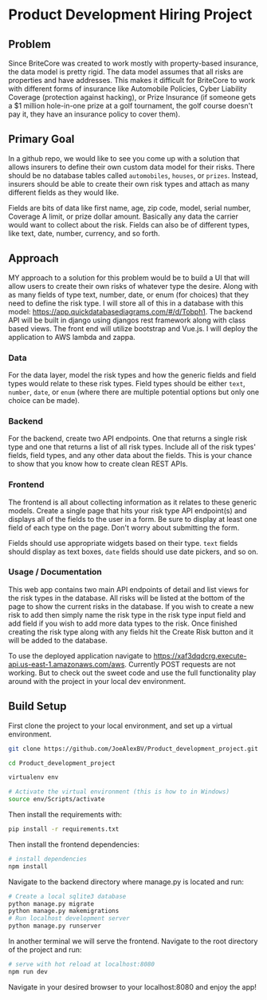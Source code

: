 # Product Development Hiring Project

## Problem

Since BriteCore was created to work mostly with property-based insurance, the data model is pretty rigid. The data model assumes that all risks are properties and have addresses. This makes it difficult for BriteCore to work with different forms of insurance like Automobile Policies, Cyber Liability Coverage (protection against hacking), or Prize Insurance (if someone gets a $1 million hole-in-one prize at a golf tournament, the golf course doesn't pay it, they have an insurance policy to cover them).

## Primary Goal

In a github repo, we would like to see you come up with a solution that allows insurers to define their own custom data model for their risks. There should be no database tables called `automobiles`, `houses`, or `prizes`. Instead, insurers should be able to create their own risk types and attach as many different fields as they would like.

Fields are bits of data like first name, age, zip code, model, serial number, Coverage A limit, or prize dollar amount. Basically any data the carrier would want to collect about the risk. Fields can also be of different types, like text, date, number, currency, and so forth.

## Approach
MY approach to a solution for this problem would be to build a UI that will allow users to create their own risks of whatever type the desire.  Along with as many fields of type text, number, date, or enum (for choices) that they need to define the risk type.  I will store all of this in a database with this model: https://app.quickdatabasediagrams.com/#/d/Tobph1.  The backend API will be built in django using djangos rest framework along with class based views.  The front end will utilize bootstrap and Vue.js.  I will deploy the application to AWS lambda and zappa.

### Data

For the data layer, model the risk types and how the generic fields and field types would relate to these risk types. Field types should be either `text`, `number`, `date`, or `enum` (where there are multiple potential options but only one choice can be made).

### Backend

For the backend, create two API endpoints. One that returns a single risk type and one that returns a list of all risk types. Include all of the risk types' fields, field types, and any other data about the fields. This is your chance to show that you know how to create clean REST APIs.


### Frontend

The frontend is all about collecting information as it relates to these generic models. Create a single page that hits your risk type API endpoint(s) and displays all of the fields to the user in a form. Be sure to display at least one field of each type on the page. Don't worry about submitting the form.

Fields should use appropriate widgets based on their type. `text` fields should display as text boxes, `date` fields should use date pickers, and so on.


### Usage / Documentation

This web app contains two main API endpoints of detail and list views for the risk types in the database.  All risks will be listed at the bottom of the page to show the current risks in the database.  If you wish to create a new risk to add then simply name the risk type in the risk type input field and add field if you wish to add more data types to the risk.  Once finished creating the risk type along with any fields hit the Create Risk button and it will be added to the database.

To use the deployed application navigate to https://xaf3dqdcrg.execute-api.us-east-1.amazonaws.com/aws.  Currently POST requests are not working.  But to check out the sweet code and use the full functionality play around with the project in your local dev environment.

## Build Setup

First clone the project to your local environment, and set up a virtual environment.
``` bash
git clone https://github.com/JoeAlexBV/Product_development_project.git

cd Product_development_project

virtualenv env

# Activate the virtual environment (this is how to in Windows)
source env/Scripts/activate
```
Then install the requirements with: 
``` bash
pip install -r requirements.txt
```
Then install the frontend dependencies:

``` bash
# install dependencies
npm install
```
Navigate to the backend directory where manage.py is located and run:
``` bash
# Create a local sqlite3 database
python manage.py migrate
python manage.py makemigrations
# Run localhost development server
python manage.py runserver
```
In another terminal we will serve the frontend.  Navigate to the root directory of the project and run:

``` bash
# serve with hot reload at localhost:8080
npm run dev
```

Navigate in your desired browser to your localhost:8080 and enjoy the app!


